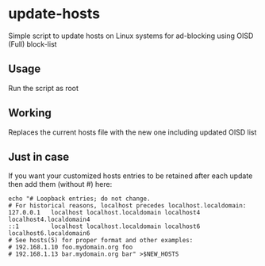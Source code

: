 # update-hosts
Simple script to update hosts on Linux systems for ad-blocking using OISD (Full) block-list

## Usage
Run the script as root

## Working
Replaces the current hosts file with the new one including updated OISD list

## Just in case
If you want your customized hosts entries to be retained after each update then add them (without #) here:

```
echo "# Loopback entries; do not change.
# For historical reasons, localhost precedes localhost.localdomain:
127.0.0.1   localhost localhost.localdomain localhost4 localhost4.localdomain4
::1         localhost localhost.localdomain localhost6 localhost6.localdomain6
# See hosts(5) for proper format and other examples:
# 192.168.1.10 foo.mydomain.org foo
# 192.168.1.13 bar.mydomain.org bar" >$NEW_HOSTS
```
